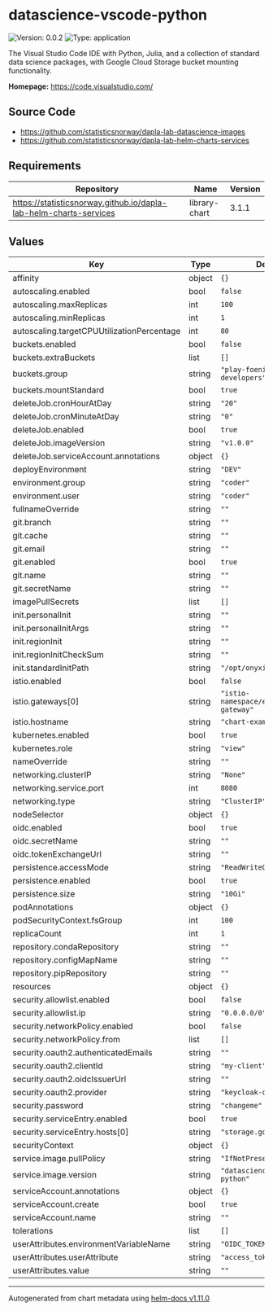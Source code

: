# datascience-vscode-python

![Version: 0.0.2](https://img.shields.io/badge/Version-0.0.2-informational?style=flat-square) ![Type: application](https://img.shields.io/badge/Type-application-informational?style=flat-square)

The Visual Studio Code IDE with Python, Julia, and a collection of standard data science packages, with Google Cloud Storage bucket mounting functionality.

**Homepage:** <https://code.visualstudio.com/>

## Source Code

- <https://github.com/statisticsnorway/dapla-lab-datascience-images>
- <https://github.com/statisticsnorway/dapla-lab-helm-charts-services>

## Requirements

| Repository                                                        | Name          | Version |
| ----------------------------------------------------------------- | ------------- | ------- |
| https://statisticsnorway.github.io/dapla-lab-helm-charts-services | library-chart | 3.1.1   |

## Values

| Key                                        | Type   | Default                             | Description |
| ------------------------------------------ | ------ | ----------------------------------- | ----------- |
| affinity                                   | object | `{}`                                |             |
| autoscaling.enabled                        | bool   | `false`                             |             |
| autoscaling.maxReplicas                    | int    | `100`                               |             |
| autoscaling.minReplicas                    | int    | `1`                                 |             |
| autoscaling.targetCPUUtilizationPercentage | int    | `80`                                |             |
| buckets.enabled                            | bool   | `false`                             |             |
| buckets.extraBuckets                       | list   | `[]`                                |             |
| buckets.group                              | string | `"play-foeniks-a-developers"`       |             |
| buckets.mountStandard                      | bool   | `true`                              |             |
| deleteJob.cronHourAtDay                    | string | `"20"`                              |             |
| deleteJob.cronMinuteAtDay                  | string | `"0"`                               |             |
| deleteJob.enabled                          | bool   | `true`                              |             |
| deleteJob.imageVersion                     | string | `"v1.0.0"`                          |             |
| deleteJob.serviceAccount.annotations       | object | `{}`                                |             |
| deployEnvironment                          | string | `"DEV"`                             |             |
| environment.group                          | string | `"coder"`                           |             |
| environment.user                           | string | `"coder"`                           |             |
| fullnameOverride                           | string | `""`                                |             |
| git.branch                                 | string | `""`                                |             |
| git.cache                                  | string | `""`                                |             |
| git.email                                  | string | `""`                                |             |
| git.enabled                                | bool   | `true`                              |             |
| git.name                                   | string | `""`                                |             |
| git.secretName                             | string | `""`                                |             |
| imagePullSecrets                           | list   | `[]`                                |             |
| init.personalInit                          | string | `""`                                |             |
| init.personalInitArgs                      | string | `""`                                |             |
| init.regionInit                            | string | `""`                                |             |
| init.regionInitCheckSum                    | string | `""`                                |             |
| init.standardInitPath                      | string | `"/opt/onyxia-init.sh"`             |             |
| istio.enabled                              | bool   | `false`                             |             |
| istio.gateways[0]                          | string | `"istio-namespace/example-gateway"` |             |
| istio.hostname                             | string | `"chart-example.local"`             |             |
| kubernetes.enabled                         | bool   | `true`                              |             |
| kubernetes.role                            | string | `"view"`                            |             |
| nameOverride                               | string | `""`                                |             |
| networking.clusterIP                       | string | `"None"`                            |             |
| networking.service.port                    | int    | `8080`                              |             |
| networking.type                            | string | `"ClusterIP"`                       |             |
| nodeSelector                               | object | `{}`                                |             |
| oidc.enabled                               | bool   | `true`                              |             |
| oidc.secretName                            | string | `""`                                |             |
| oidc.tokenExchangeUrl                      | string | `""`                                |             |
| persistence.accessMode                     | string | `"ReadWriteOnce"`                   |             |
| persistence.enabled                        | bool   | `true`                              |             |
| persistence.size                           | string | `"10Gi"`                            |             |
| podAnnotations                             | object | `{}`                                |             |
| podSecurityContext.fsGroup                 | int    | `100`                               |             |
| replicaCount                               | int    | `1`                                 |             |
| repository.condaRepository                 | string | `""`                                |             |
| repository.configMapName                   | string | `""`                                |             |
| repository.pipRepository                   | string | `""`                                |             |
| resources                                  | object | `{}`                                |             |
| security.allowlist.enabled                 | bool   | `false`                             |             |
| security.allowlist.ip                      | string | `"0.0.0.0/0"`                       |             |
| security.networkPolicy.enabled             | bool   | `false`                             |             |
| security.networkPolicy.from                | list   | `[]`                                |             |
| security.oauth2.authenticatedEmails        | string | `""`                                |             |
| security.oauth2.clientId                   | string | `"my-client"`                       |             |
| security.oauth2.oidcIssuerUrl              | string | `""`                                |             |
| security.oauth2.provider                   | string | `"keycloak-oidc"`                   |             |
| security.password                          | string | `"changeme"`                        |             |
| security.serviceEntry.enabled              | bool   | `true`                              |             |
| security.serviceEntry.hosts[0]             | string | `"storage.googleapis.com"`          |             |
| securityContext                            | object | `{}`                                |             |
| service.image.pullPolicy                   | string | `"IfNotPresent"`                    |             |
| service.image.version                      | string | `"datascience-vscode-python"`       |             |
| serviceAccount.annotations                 | object | `{}`                                |             |
| serviceAccount.create                      | bool   | `true`                              |             |
| serviceAccount.name                        | string | `""`                                |             |
| tolerations                                | list   | `[]`                                |             |
| userAttributes.environmentVariableName     | string | `"OIDC_TOKEN"`                      |             |
| userAttributes.userAttribute               | string | `"access_token"`                    |             |
| userAttributes.value                       | string | `""`                                |             |

---

Autogenerated from chart metadata using [helm-docs v1.11.0](https://github.com/norwoodj/helm-docs/releases/v1.11.0)
